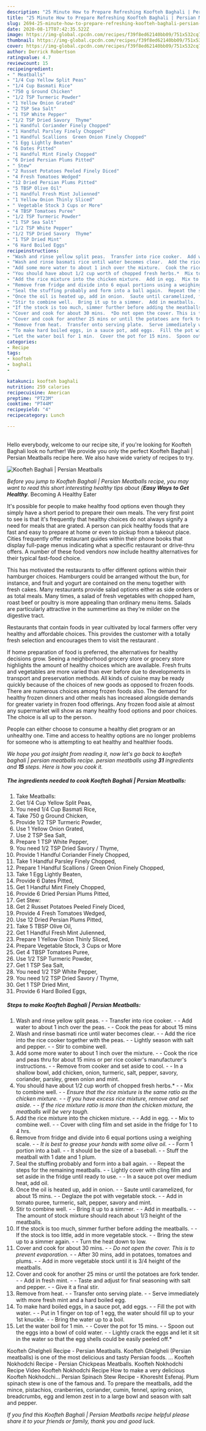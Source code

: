```yaml
---
description: "25 Minute How to Prepare Refreshing Koofteh Baghali | Persian Meatballs"
title: "25 Minute How to Prepare Refreshing Koofteh Baghali | Persian Meatballs"
slug: 2694-25-minute-how-to-prepare-refreshing-koofteh-baghali-persian-meatballs
date: 2020-08-17T07:42:35.522Z
image: https://img-global.cpcdn.com/recipes/f39f8ed62140bb09/751x532cq70/koofteh-baghali-persian-meatballs-recipe-main-photo.jpg
thumbnail: https://img-global.cpcdn.com/recipes/f39f8ed62140bb09/751x532cq70/koofteh-baghali-persian-meatballs-recipe-main-photo.jpg
cover: https://img-global.cpcdn.com/recipes/f39f8ed62140bb09/751x532cq70/koofteh-baghali-persian-meatballs-recipe-main-photo.jpg
author: Derrick Robertson
ratingvalue: 4.7
reviewcount: 15
recipeingredient:
- " Meatballs"
- "1/4 Cup Yellow Split Peas"
- "1/4 Cup Basmati Rice"
- "750 g Ground Chicken"
- "1/2 TSP Turmeric Powder"
- "1 Yellow Onion Grated"
- "2 TSP Sea Salt"
- "1 TSP White Pepper"
- "1/2 TSP Dried Savory  Thyme"
- "1 Handful Coriander Finely Chopped"
- "1 Handful Parsley Finely Chopped"
- "1 Handful Scallions  Green Onion Finely Chopped"
- "1 Egg Lightly Beaten"
- "6 Dates Pitted"
- "1 Handful Mint Finely Chopped"
- "6 Dried Persian Plums Pitted"
- " Stew"
- "2 Russet Potatoes Peeled Finely Diced"
- "4 Fresh Tomatoes Wedged"
- "12 Dried Persian Plums Pitted"
- "5 TBSP Olive Oil"
- "1 Handful Fresh Mint Julienned"
- "1 Yellow Onion Thinly Sliced"
- " Vegetable Stock 3 Cups or More"
- "4 TBSP Tomatoes Puree"
- "1/2 TSP Turmeric Powder"
- "1 TSP Sea Salt"
- "1/2 TSP White Pepper"
- "1/2 TSP Dried Savory  Thyme"
- "1 TSP Dried Mint"
- "6 Hard Boiled Eggs"
recipeinstructions:
- "Wash and rinse yellow split peas.  Transfer into rice cooker.  Add water to about 1 inch over the peas.  Cook the peas for about 15 mins"
- "Wash and rinse basmati rice until water becomes clear.  Add the rice into the rice cooker together with the peas.  Lightly season with salt and pepper.  Stir to combine well."
- "Add some more water to about 1 inch over the mixture.  Cook the rice and peas thru for about 15 mins or per rice cooker&#39;s manufacturer&#39;s instructions.  Remove from cooker and set aside to cool.  In a shallow bowl, add chicken, onion, turmeric, salt, pepper, savory, coriander, parsley, green onion and mint."
- "You should have about 1/2 cup worth of chopped fresh herbs.*  Mix to combine well.  *Ensure that the rice mixture is the same ratio as the chicken mixture.  If you have excess rice mixture, remove and set aside.  If the rice mixture ratio is more than the chicken mixture, the meatballs will be very tough.*"
- "Add the rice mixture into the chicken mixture.  Add in egg.  Mix to combine well.  Cover with cling film and set aside in the fridge for 1 to 4 hrs."
- "Remove from fridge and divide into 6 equal portions using a weighing scale.  *It is best to grease your hands with some olive oil.*  Form 1 portion into a ball.  It should be the size of a baseball.  Stuff the meatball with 1 date and 1 plum."
- "Seal the stuffing probably and form into a ball again.  Repeat the steps for the remaining meatballs.  Lightly cover with cling film and set aside in the fridge until ready to use.  In a sauce pot over medium heat, add oil."
- "Once the oil is heated up, add in onion.  Saute until caramelized, for about 15 mins.  Deglaze the pot with vegetable stock.  Add in tomato puree, turmeric, salt, pepper, savory and mint."
- "Stir to combine well.  Bring it up to a simmer.  Add in meatballs.  The amount of stock mixture should reach about 1/3 height of the meatballs."
- "If the stock is too much, simmer further before adding the meatballs.  If the stock is too little, add in more vegetable stock.  Bring the stew up to a simmer again.  Turn the heat down to low."
- "Cover and cook for about 30 mins.  *Do not open the cover. This is to prevent evaporation.*  After 30 mins, add in potatoes, tomatoes and plums.  Add in more vegetable stock until it is 3/4 height of the meatballs."
- "Cover and cook for another 25 mins or until the potatoes are fork tender.  Add in fresh mint.  Taste and adjust for final seasoning with salt and pepper.  Give it a final stir."
- "Remove from heat.  Transfer onto serving plate.  Serve immediately with more fresh mint and a hard boiled egg."
- "To make hard boiled eggs, in a sauce pot, add eggs.  Fill the pot with water.  Put in 1 finger on top of 1 egg, the water should fill up to your 1st knuckle.  Bring the water up to a boil."
- "Let the water boil for 1 min.  Cover the pot for 15 mins.  Spoon out the eggs into a bowl of cold water.  Lightly crack the eggs and let it sit in the water so that the egg shells could be easily peeled off.*"
categories:
- Recipe
tags:
- koofteh
- baghali
- 

katakunci: koofteh baghali  
nutrition: 259 calories
recipecuisine: American
preptime: "PT23M"
cooktime: "PT44M"
recipeyield: "4"
recipecategory: Lunch

---
```

<br>
Hello everybody, welcome to our recipe site, if you're looking for Koofteh Baghali  look no further! We provide you only the perfect Koofteh Baghali | Persian Meatballs recipe here. We also have wide variety of recipes to try.
<br>


![Koofteh Baghali | Persian Meatballs](https://img-global.cpcdn.com/recipes/f39f8ed62140bb09/751x532cq70/koofteh-baghali-persian-meatballs-recipe-main-photo.jpg)

<i>Before you jump to Koofteh Baghali | Persian Meatballs recipe, you may want to read this short interesting healthy tips about {<strong>Easy Ways to Get Healthy</strong>.</i>
Becoming A Healthy Eater

It's possible for people to make healthy food options even though they simply have a short period to prepare their own meals. The very first point to see is that it's frequently that healthy choices do not always signify a need for meals that are grated. A person can pick healthy foods that are fast and easy to prepare at home or even to pickup from a takeout place. Cities frequently offer restaurant guides within their phone books that display full-page menus indicating what a specific restaurant or drive-thru offers. A number of these food vendors now include healthy alternatives for their typical fast-food choice.

 This has motivated the restaurants to offer different options within their hamburger choices. Hamburgers could be arranged without the bun, for instance, and fruit and yogurt are contained on the menu together with fresh cakes. Many restaurants provide salad options either as side orders or as total meals. Many times, a salad of fresh vegetables with chopped ham, roast beef or poultry is more appealing than ordinary menu items.  Salads are particularly attractive in the summertime as they're milder on the digestive tract.

Restaurants that contain foods in year cultivated by local farmers offer very healthy and affordable choices.  This provides the customer with a totally fresh selection and encourages them to visit the restaurant .

If home preparation of food is preferred, the alternatives for healthy decisions grow. Seeing a neighborhood grocery store or grocery store highlights the amount of healthy choices which are available. Fresh fruits and vegetables are more varied than ever before due to developments in transport and preservation methods.  All kinds of cuisine may be ready quickly because of the choices of new goods as opposed to frozen foods. There are numerous choices among frozen foods also. The demand for healthy frozen dinners and other meals has increased alongside demands for greater variety in frozen food offerings. Any frozen food aisle at almost any supermarket will show as many healthy food options and poor choices. The choice is all up to the person.

People can either choose to consume a healthy diet program or an unhealthy one. Time and access to healthy options are no longer problems for someone who is attempting to eat healthy and healthier foods.


<i>We hope you got insight from reading it, now let's go back to koofteh baghali | persian meatballs recipe.  persian meatballs using <strong>31</strong> ingredients and <strong>15</strong> steps. Here is how you cook it.
</i>

##### The ingredients needed to cook Koofteh Baghali | Persian Meatballs:

1. Take  Meatballs:
1. Get 1/4 Cup Yellow Split Peas,
1. You need 1/4 Cup Basmati Rice,
1. Take 750 g Ground Chicken,
1. Provide 1/2 TSP Turmeric Powder,
1. Use 1 Yellow Onion Grated,
1. Use 2 TSP Sea Salt,
1. Prepare 1 TSP White Pepper,
1. You need 1/2 TSP Dried Savory / Thyme,
1. Provide 1 Handful Coriander Finely Chopped,
1. Take 1 Handful Parsley Finely Chopped,
1. Prepare 1 Handful Scallions / Green Onion Finely Chopped,
1. Take 1 Egg Lightly Beaten,
1. Provide 6 Dates Pitted,
1. Get 1 Handful Mint Finely Chopped,
1. Provide 6 Dried Persian Plums Pitted,
1. Get  Stew:
1. Get 2 Russet Potatoes Peeled Finely Diced,
1. Provide 4 Fresh Tomatoes Wedged,
1. Use 12 Dried Persian Plums Pitted,
1. Take 5 TBSP Olive Oil,
1. Get 1 Handful Fresh Mint Julienned,
1. Prepare 1 Yellow Onion Thinly Sliced,
1. Prepare  Vegetable Stock, 3 Cups or More
1. Get 4 TBSP Tomatoes Puree,
1. Use 1/2 TSP Turmeric Powder,
1. Get 1 TSP Sea Salt,
1. You need 1/2 TSP White Pepper,
1. You need 1/2 TSP Dried Savory / Thyme,
1. Get 1 TSP Dried Mint,
1. Provide 6 Hard Boiled Eggs,


##### Steps to make Koofteh Baghali | Persian Meatballs:

1. Wash and rinse yellow split peas. -  - Transfer into rice cooker. -  - Add water to about 1 inch over the peas. -  - Cook the peas for about 15 mins
1. Wash and rinse basmati rice until water becomes clear. -  - Add the rice into the rice cooker together with the peas. -  - Lightly season with salt and pepper. -  - Stir to combine well.
1. Add some more water to about 1 inch over the mixture. -  - Cook the rice and peas thru for about 15 mins or per rice cooker&#39;s manufacturer&#39;s instructions. -  - Remove from cooker and set aside to cool. -  - In a shallow bowl, add chicken, onion, turmeric, salt, pepper, savory, coriander, parsley, green onion and mint.
1. You should have about 1/2 cup worth of chopped fresh herbs.* -  - Mix to combine well. -  - *Ensure that the rice mixture is the same ratio as the chicken mixture. -  - If you have excess rice mixture, remove and set aside. -  - If the rice mixture ratio is more than the chicken mixture, the meatballs will be very tough.*
1. Add the rice mixture into the chicken mixture. -  - Add in egg. -  - Mix to combine well. -  - Cover with cling film and set aside in the fridge for 1 to 4 hrs.
1. Remove from fridge and divide into 6 equal portions using a weighing scale. -  - *It is best to grease your hands with some olive oil.* -  - Form 1 portion into a ball. -  - It should be the size of a baseball. -  - Stuff the meatball with 1 date and 1 plum.
1. Seal the stuffing probably and form into a ball again. -  - Repeat the steps for the remaining meatballs. -  - Lightly cover with cling film and set aside in the fridge until ready to use. -  - In a sauce pot over medium heat, add oil.
1. Once the oil is heated up, add in onion. -  - Saute until caramelized, for about 15 mins. -  - Deglaze the pot with vegetable stock. -  - Add in tomato puree, turmeric, salt, pepper, savory and mint.
1. Stir to combine well. -  - Bring it up to a simmer. -  - Add in meatballs. -  - The amount of stock mixture should reach about 1/3 height of the meatballs.
1. If the stock is too much, simmer further before adding the meatballs. -  - If the stock is too little, add in more vegetable stock. -  - Bring the stew up to a simmer again. -  - Turn the heat down to low.
1. Cover and cook for about 30 mins. -  - *Do not open the cover. This is to prevent evaporation.* -  - After 30 mins, add in potatoes, tomatoes and plums. -  - Add in more vegetable stock until it is 3/4 height of the meatballs.
1. Cover and cook for another 25 mins or until the potatoes are fork tender. -  - Add in fresh mint. -  - Taste and adjust for final seasoning with salt and pepper. -  - Give it a final stir.
1. Remove from heat. -  - Transfer onto serving plate. -  - Serve immediately with more fresh mint and a hard boiled egg.
1. To make hard boiled eggs, in a sauce pot, add eggs. -  - Fill the pot with water. -  - Put in 1 finger on top of 1 egg, the water should fill up to your 1st knuckle. -  - Bring the water up to a boil.
1. Let the water boil for 1 min. -  - Cover the pot for 15 mins. -  - Spoon out the eggs into a bowl of cold water. -  - Lightly crack the eggs and let it sit in the water so that the egg shells could be easily peeled off.*


Koofteh Ghelgheli Recipe - Persian Meatballs. Koofteh Ghelgheli (Persian meatballs) is one of the most delicious and tasty Persian foods. … Koofteh Nokhodchi Recipe - Persian Chickpeas Meatballs. Koofteh Nokhodchi Recipe Video Koofteh Nokhodchi Recipe How to make a very delicious Koofteh Nokhodchi… Persian Spinach Stew Recipe - Khoresht Esfenaj. Plum spinach stew is one of the famous and. To prepare the meatballs, add the mince, pistachios, cranberries, coriander, cumin, fennel, spring onion, breadcrumbs, egg and lemon zest in to a large bowl and season with salt and pepper. 

<i>If you find this Koofteh Baghali | Persian Meatballs recipe helpful please share it to your friends or family, thank you and good luck.</i>
